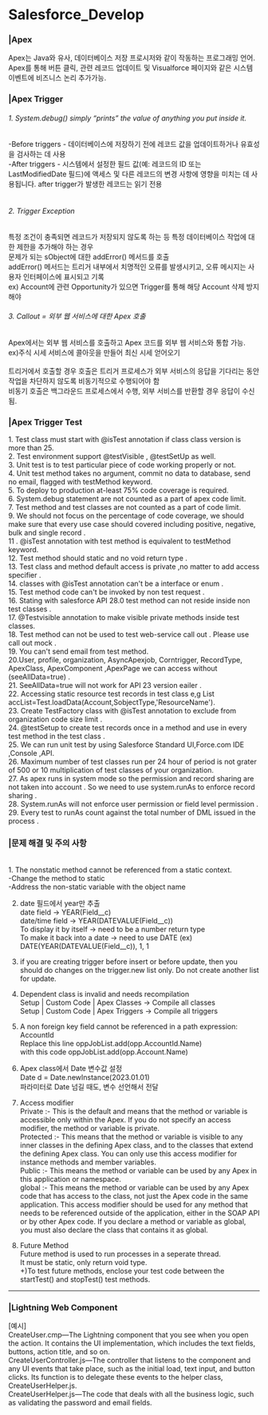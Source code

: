 # Salesforce_Develop
<h3>|Apex</h3>
Apex는 Java와 유사, 데이터베이스 저장 프로시저와 같이 작동하는 프로그래밍 언어.<br>
Apex를 통해 버튼 클릭, 관련 레코드 업데이트 및 Visualforce 페이지와 같은 시스템 이벤트에 비즈니스 논리 추가가능.
<br>
<h3>|Apex Trigger</h3>
<h6>1. System.debug() simply “prints” the value of anything you put inside it.</h6>
-Before triggers - 데이터베이스에 저장하기 전에 레코드 값을 업데이트하거나 유효성을 검사하는 데 사용<br>
-After triggers - 시스템에서 설정한 필드 값(예: 레코드의 ID 또는 LastModifiedDate 필드)에 액세스 및 다른 레코드의 변경 사항에 영향을 미치는 데 사용됩니다. after trigger가 발생한 레코드는 읽기 전용
<br><br>
<h6>2. Trigger Exception </h6>
 특정 조건이 충족되면 레코드가 저장되지 않도록 하는 등 특정 데이터베이스 작업에 대한 제한을 추가해야 하는 경우 <br>
 문제가 되는 sObject에 대한 addError() 메서드를 호출 <br>
 addError() 메서드는 트리거 내부에서 치명적인 오류를 발생시키고, 오류 메시지는 사용자 인터페이스에 표시되고 기록 <br>
 ex) Account에 관련 Opportunity가 있으면 Trigger를 통해 해당 Account 삭제 방지해야
<h6>3. Callout = 외부 웹 서비스에 대한 Apex 호출 </h6>
 Apex에서는 외부 웹 서비스를 호출하고 Apex 코드를 외부 웹 서비스와 통합 가능. <br>
ex)주식 시세 서비스에 콜아웃을 만들어 최신 시세 얻어오기 <br><br>
 트리거에서 호출할 경우 호출은 트리거 프로세스가 외부 서비스의 응답을 기다리는 동안 작업을 차단하지 않도록 비동기적으로 수행되어야 함 <br>
비동기 호출은 백그라운드 프로세스에서 수행, 외부 서비스를 반환할 경우 응답이 수신됨.
<br>
<h3>|Apex Trigger Test</h3>
1. Test class must start with @isTest annotation if class class version is more than 25.<br>
2. Test environment support @testVisible , @testSetUp as well.<br>
3. Unit test is to test particular piece of code working properly or not.<br>
4. Unit test method takes no argument, commit no data to database, send no email, flagged with testMethod keyword.<br>
5. To deploy to production at-least 75% code coverage is required. <br>
6. System.debug statement are not counted as a part of apex code limit.<br>
7. Test method and test classes are not counted as a part of code limit.<br>
9. We should not focus on the  percentage of code coverage, we should make sure that every use case should covered including positive, negative, bulk and single record .<br>
11 . @isTest annotation with test method  is equivalent to testMethod keyword.<br>
12. Test method should static and no void return type .<br>
13. Test class and method default access is private ,no matter to add access specifier .<br>
14. classes with @isTest annotation can't be a interface or enum .<br>
15. Test method code can't be invoked by non test request .<br>
16. Stating with salesforce API 28.0 test method can not reside inside non test classes .<br>
17. @Testvisible annotation to make visible private methods inside test classes.<br>
18. Test method can not be used to test web-service call out . Please use call out mock .<br>
19. You can't  send email from test method.<br>
20.User, profile, organization, AsyncApexjob, Corntrigger, RecordType, ApexClass, ApexComponent ,ApexPage we can access without (seeAllData=true) .<br>
21. SeeAllData=true will not work for API 23 version eailer .<br>
22. Accessing static resource test records in test class e,g List<Account> accList=Test.loadData(Account,SobjectType,'ResourceName').<br>
23. Create TestFactory class with @isTest annotation to exclude from organization code size limit .<br>
24. @testSetup to create test records once in a method  and use in every test method in the test class .<br>
25. We can run unit test by using Salesforce Standard UI,Force.com IDE ,Console ,API.<br>
26. Maximum number of test classes run per 24 hour of period is  not grater of 500 or 10 multiplication of test classes of your organization.<br>
27. As apex runs in system mode so the permission and record sharing are not taken into account . So we need to use system.runAs to enforce record sharing .<br>
28. System.runAs will not enforce user permission or field level permission .<br>
29. Every test to runAs count against the total number of DML issued in the process .<br>
<h3>|문제 해결 및 주의 사항</h3>
<br>
1. The nonstatic method cannot be referenced from a static context.<br>
-Change the method to static <br>
-Address the non-static variable with the object name<br>

2. date 필드에서 year만 추출<br>
date field -> YEAR(Field__c)<br>
date/time field -> YEAR(DATEVALUE(Field__c))<br>
To display it by itself -> need to be a number return type <br>
To make it back into a date -> need to use DATE (ex) DATE(YEAR(DATEVALUE(Field__c)), 1, 1 <br>

3. if you are creating trigger before insert or before update, then you should do changes on the trigger.new list only.
   Do not create another list for update.

4. Dependent class is invalid and needs recompilation <br>
Setup | Custom Code | Apex Classes -> Compile all classes <br>
Setup | Custom Code | Apex Triggers -> Compile all triggers <br>

5. A non foreign key field cannot be referenced in a path expression: AccountId <br>
Replace this line oppJobList.add(opp.AccountId.Name) <br>
with this code oppJobList.add(opp.Account.Name) <br>

6. Apex class에서 Date 변수값 설정<br>
Date d = Date.newInstance(2023.01.01) <br>
파라미터로 Date 넘길 때도, 변수 선언해서 전달

7. Access modifier <br>
Private :- This is the default and means that the method or variable is accessible only within the Apex. If you do not specify an access modifier, the method or variable is private. <br>
Protected :- This means that the method or variable is visible to any inner classes in the defining Apex class, and to the classes that extend the defining Apex class. You can only use this access modifier for instance methods and member variables. <br>
Public :- This means the method or variable can be used by any Apex in this application or namespace. <br>
global :- This means the method or variable can be used by any Apex code that has access to the class, not just the Apex code in the same application. This access modifier should be used for any method that needs to be referenced outside of the application, either in the SOAP API or by other Apex code. If you declare a method or variable as global, you must also declare the class that contains it as global. <br>
 
 8. Future Method <br>
Future method is used to run processes in a seperate thread. <br>
It must be static, only return void type. <br>
+)To test future methods, enclose your test code between the startTest() and stopTest() test methods. <br>
<hr>
<h3>|Lightning Web Component</h3>
[예시]<br>
CreateUser.cmp—The Lightning component that you see when you open the action. It contains the UI implementation, which includes the text fields, buttons, action title, and so on.<br>
CreateUserController.js—The controller that listens to the component and any UI events that take place, such as the initial load, text input, and button clicks. Its function is to delegate these events to the helper class, CreateUserHelper.js.<br>
CreateUserHelper.js—The code that deals with all the business logic, such as validating the password and email fields. <br>
